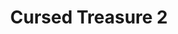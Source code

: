 ---
title: Cursed Treasure 2
developer: IriySoft
publisher: Armor Games
image: CursedTreasure2.jpg
link: http://store.steampowered.com/app/643960/Cursed_Treasure_2/
windows: http://store.steampowered.com/app/643960/Cursed_Treasure_2/
mac: http://store.steampowered.com/app/643960/Cursed_Treasure_2/
linux: http://store.steampowered.com/app/643960/Cursed_Treasure_2/
flash: http://armorgames.com/play/14412/cursed-treasure-2
ios: https://itunes.apple.com/us/app/cursed-treasure-2/id670189358
android: https://play.google.com/store/apps/details?id=ru.iriysoft.cursedtreasure2
---